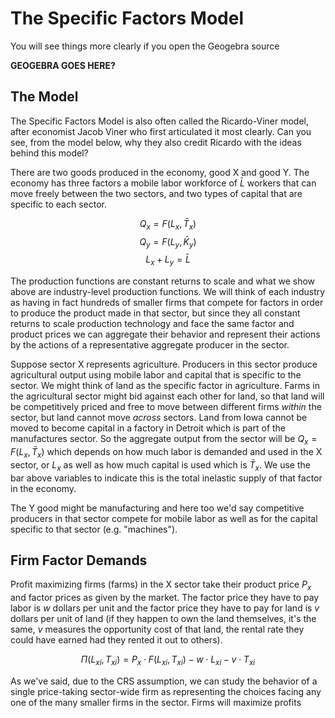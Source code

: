 


<!-- unfinished from
https://app.tophat.com/e/054232/page/276705732 -->

# The Specific Factors Model

You will see things more clearly if you open the Geogebra source

**GEOGEBRA GOES HERE?**

## The Model

The Specific Factors Model is also often called the Ricardo-Viner model, after economist Jacob Viner who first articulated it most clearly.  Can you see, from the model below, why they also credit Ricardo with the ideas behind this model?

There are two goods produced in the economy, good X and good Y.  The economy has three factors a mobile labor workforce of  $\bar{L}$ workers that can move freely between the two sectors, and two types of capital that are specific to each sector. 

$$Q_x=F(L_x,\bar{T}_x)$$
$$Q_y=F(L_y,\bar{K}_y)$$
$$L_x+L_y=\bar{L}$$

The production functions are constant returns to scale and what we show above are industry-level production functions. We will think of each industry as having in fact hundreds of smaller firms that compete for factors in order to produce the product made in that sector, but since they all constant returns to scale production technology and face the same factor and product prices we can aggregate their behavior and represent their actions by the actions of a representative aggregate producer in the sector.

Suppose sector X represents agriculture.  Producers in this sector produce agricultural output using mobile labor and capital that is specific to the sector.  We might think of land as the specific factor in agriculture.  Farms in the agricultural sector might bid against each other for land, so that land will be competitively priced and free to move between different firms *within* the sector, but land cannot move *across* sectors. Land from Iowa cannot be moved to become capital in a factory in Detroit which is part of the manufactures sector. So the aggregate output from the sector will be $Q_x=F(L_x,\bar{T}_x)$ which depends on how much labor is demanded and used in the X sector, or $L_x$ as well as how much capital is used which is $\bar{T}_x$. We use the bar above variables to indicate this is the total inelastic supply of that factor in the economy.

The Y good might be manufacturing and here too we'd say competitive producers in that sector compete for mobile labor as well as for the capital specific to that sector (e.g. "machines").  

## Firm Factor Demands

Profit maximizing firms (farms) in the X sector take their product price $P_x$ and factor prices as given by the market. The factor price they have to pay labor is $w$ dollars per unit and the factor price they have to pay for land is $v$ dollars per unit of land (if they happen to own the land themselves, it's the same, $v$ measures the opportunity cost of that land, the rental rate they could have earned had they rented it out to others).  

$$\Pi(L_{xi},T_{xi})=P_x\cdot F(L_{xi},T_{xi})-w\cdot L_{xi}-v\cdot T_{xi}$$

As we've said, due to the CRS assumption, we can study the behavior of a single price-taking sector-wide firm as representing the choices facing any one of the many smaller firms in the sector.  Firms will maximize profits 





